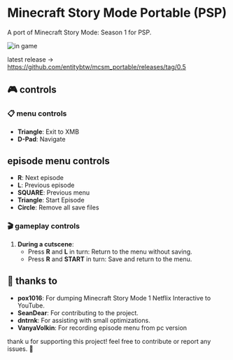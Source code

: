 # Minecraft Story Mode Portable (PSP)

A port of Minecraft Story Mode: Season 1 for PSP.

![](https://i.imgur.com/H0DDJvQ.png "in game")

latest release -> https://github.com/entitybtw/mcsm_portable/releases/tag/0.5

## 🎮 controls

### 📋 menu controls
- **Triangle**: Exit to XMB
- **D-Pad**: Navigate
## episode menu controls
- **R**: Next episode
- **L**: Previous episode
- **SQUARE**: Previous menu
- **Triangle**: Start Episode
- **Circle**: Remove all save files

### 🎬 gameplay controls
1. **During a cutscene**:
   - Press **R** and **L** in turn: Return to the menu without saving.
   - Press **R** and **START** in turn: Save and return to the menu.

## 👏 thanks to

- **pox1016**: For dumping Minecraft Story Mode 1 Netflix Interactive to YouTube.
- **SeanDear**: For contributing to the project.
- **dntrnk**: For assisting with small optimizations.
- **VanyaVolkin**: For recording episode menu from pc version

thank u for supporting this project! feel free to contribute or report any issues. 🚀

